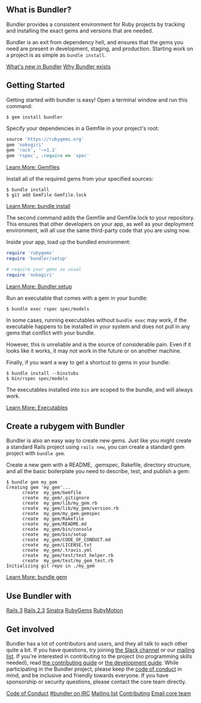 ## What is Bundler?

Bundler provides a consistent environment for Ruby projects by tracking
and installing the exact gems and versions that are needed.


Bundler is an exit from dependency hell, and ensures that the gems
you need are present in development, staging, and production.
Starting work on a project is as simple as <code>bundle install</code>.


<a href="/whats_new.html" class="btn btn-primary">What's new in Bundler</a>
<a href="/rationale.html" class="btn btn-primary">Why Bundler exists</a>

## Getting Started

Getting started with bundler is easy! Open a terminal window and run this command:

    $ gem install bundler

Specify your dependencies in a Gemfile in your project's root:

~~~ ruby
source 'https://rubygems.org'
gem 'nokogiri'
gem 'rack', '~>1.1'
gem 'rspec', :require => 'spec'
~~~

<a href="/gemfile.html" class="btn btn-primary">Learn More: Gemfiles</a>

Install all of the required gems from your specified sources:

    $ bundle install
    $ git add Gemfile Gemfile.lock

<a href="/bundle_install.html" class="btn btn-primary">Learn More: bundle install</a>

The second command adds the Gemfile and Gemfile.lock to your repository. This ensures
that other developers on your app, as well as your deployment environment, will all use
the same third-party code that you are using now.

Inside your app, load up the bundled environment:

~~~ ruby
require 'rubygems'
require 'bundler/setup'

# require your gems as usual
require 'nokogiri'
~~~

<a href="/bundler_setup.html" class="btn btn-primary">Learn More: Bundler.setup</a>

Run an executable that comes with a gem in your bundle:

    $ bundle exec rspec spec/models

In some cases, running executables without <code>bundle exec</code>
may work, if the executable happens to be installed in your system
and does not pull in any gems that conflict with your bundle.

However, this is unreliable and is the source of considerable pain.
Even if it looks like it works, it may not work in the future or
on another machine.

Finally, if you want a way to get a shortcut to gems in your bundle:

    $ bundle install --binstubs
    $ bin/rspec spec/models

The executables installed into <code>bin</code> are scoped to the
bundle, and will always work.

<a href="/man/bundle-exec.1.html" class="btn btn-primary">Learn More: Executables</a>

## Create a rubygem with Bundler

Bundler is also an easy way to create new gems. Just like you might create a standard Rails project using <code>rails new</code>, you can create a standard gem project with <code>bundle gem</code>.

Create a new gem with a README, .gemspec, Rakefile, directory structure, and all the basic boilerplate you need to describe, test, and publish a gem:

    $ bundle gem my_gem
    Creating gem 'my_gem'...
          create  my_gem/Gemfile
          create  my_gem/.gitignore
          create  my_gem/lib/my_gem.rb
          create  my_gem/lib/my_gem/version.rb
          create  my_gem/my_gem.gemspec
          create  my_gem/Rakefile
          create  my_gem/README.md
          create  my_gem/bin/console
          create  my_gem/bin/setup
          create  my_gem/CODE_OF_CONDUCT.md
          create  my_gem/LICENSE.txt
          create  my_gem/.travis.yml
          create  my_gem/test/test_helper.rb
          create  my_gem/test/my_gem_test.rb
    Initializing git repo in ./my_gem

<a href="/man/bundle-gem.1.html" class="btn btn-primary">Learn More: bundle gem</a>

## Use Bundler with

<a href="/rails3.html" class="btn btn-primary">Rails 3</a>
<a href="/rails23.html" class="btn btn-primary">Rails 2.3</a>
<a href="/sinatra.html" class="btn btn-primary">Sinatra</a>
<a href="/rubygems.html" class="btn btn-primary">RubyGems</a>
<a href="/rubymotion.html" class="btn btn-primary">RubyMotion</a>

## Get involved

Bundler has a lot of contributors and users, and they all talk to each other quite a bit. If you have questions, try joining <a href="http://slack.bundler.io/">the Slack channel</a> or our <a href="http://groups.google.com/group/ruby-bundler">mailing list</a>. If you're interested in contributing to the project (no programming skills needed), read <a href="https://github.com/bundler/bundler/blob/master/CONTRIBUTING.md">the contributing guide</a> or <a href="https://github.com/bundler/bundler/tree/master/doc/development">the development guide</a>. While participating in the Bundler project, please keep the <a href="/conduct.html">code of conduct</a> in mind, and be inclusive and friendly towards everyone. If you have sponsorship or security questions, please contact the core team directly.

<a href="/conduct.html" class="btn btn-primary">Code of Conduct</a>
<a href="http://webchat.freenode.net/?channels=bundler" class="btn btn-primary">#bundler on IRC</a>
<a href="http://groups.google.com/group/ruby-bundler" class="btn btn-primary">Mailing list</a>
<a href="https://github.com/bundler/bundler/blob/master/CONTRIBUTING.md" class="btn btn-primary">Contributing</a>
<a href="mailto:team@bundler.io" class="btn btn-primary">Email core team</a>
